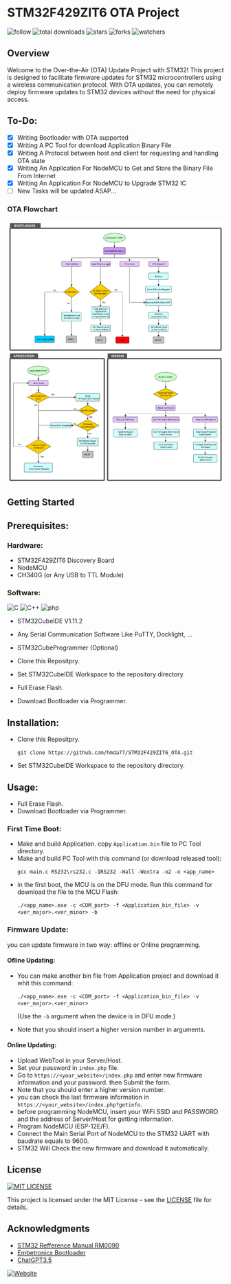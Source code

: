 # STM32F429ZIT6 OTA Project
![follow](https://img.shields.io/github/followers/hmda77.svg?style=social&label=Follow&maxAge=2592000)
![total downloads](https://img.shields.io/github/downloads/hmda77/STM32F429ZIT6_OTA/total.svg)
![stars](https://img.shields.io/github/stars/hmda77/STM32F429ZIT6_OTA.svg)
![forks](https://img.shields.io/github/forks/hmda77/STM32F429ZIT6_OTA.svg)
![watchers](https://img.shields.io/github/watchers/hmda77/STM32F429ZIT6_OTA.svg)
## Overview
Welcome to the Over-the-Air (OTA) Update Project with STM32! This project is designed to facilitate firmware updates for STM32 microcontrollers using a wireless communication protocol. With OTA updates, you can remotely deploy firmware updates to STM32 devices without the need for physical access.

## To-Do:

- [x] Writing Bootloader with OTA supported
- [x] Writing A PC Tool for download Application Binary File
- [x] Writing A Protocol between host and client for requesting and handling OTA state
- [x] Writing An Application For NodeMCU to Get and Store the Binary File From Internet
- [x] Writing An Application For NodeMCU to Upgrade STM32 IC
- [ ] New Tasks will be updated ASAP...

### OTA Flowchart
![OTA Flowchart](./images/OTA_Flowchart.svg)

## Getting Started

## Prerequisites:
### Hardware:
- STM32F429ZIT6 Discovery Board
- NodeMCU
- CH340G (or Any USB to TTL Module)

### Software:
![C](https://img.shields.io/badge/C-00599C?style=for-the-badge&logo=c&logoColor=white)
![C++](https://img.shields.io/badge/C%2B%2B-00599C?style=for-the-badge&logo=c%2B%2B&logoColor=white)
![php](https://img.shields.io/badge/PHP-777BB4?style=for-the-badge&logo=php&logophpor=white)
- STM32CubeIDE V1.11.2
- Any Serial Communication Software Like PuTTY, Docklight, ...
- STM32CubeProgrammer (Optional)

- Clone this Repositpry.
- Set STM32CubeIDE Workspace to the repository directory.
- Full Erase Flash.
- Download Bootloader via Programmer.

## Installation:
- Clone this Repositpry.
  ```
  git clone https://github.com/hmda77/STM32F429ZIT6_OTA.git
  ```
- Set STM32CubeIDE Workspace to the repository directory.

## Usage:
- Full Erase Flash.
- Download Bootloader via Programmer.

### First Time Boot:
- Make and build Application. copy `Application.bin` file to PC Tool directory.
- Make and build PC Tool with this command (or download released tool):
  ```
  gcc main.c RS232\rs232.c -IRS232 -Wall -Wextra -o2 -o <app_name>
  ```
- in the first boot, the MCU is on the DFU mode. Run this command for download the file to the MCU Flash:
  ```
  ./<app_name>.exe -c <COM_port> -f <Application_bin_file> -v <ver_major>.<ver_minor> -b
  ```
### Firmware Update:

you can update firmware in two way: offline or Online programming. 

#### Ofline Updating:
- You can make another bin file from Application project and download it whit this command:
  ```
  ./<app_name>.exe -c <COM_port> -f <Application_bin_file> -v <ver_major>.<ver_minor>
  ```
  (Use the `-b` argument when the device is in DFU mode.)

- Note that you should insert a higher version number in arguments.

#### Online Updating:
- Upload WebTool in your Server/Host.
- Set your password in `index.php` file.
- Go to `https://<your_website>/index.php` and enter new firmware information and your password. then Submit the form.
- Note that you should enter a higher version number.
- you can check the last firmware information in `https://<your_website>/index.php?getinfo`.
- before programming NodeMCU, insert your WiFi SSID and PASSWORD and the address of Server/Host for getting information.
- Program NodeMCU (ESP-12E/F).
- Connect the Main Serial Port of NodeMCU to the STM32 UART with baudrate equals to 9600.
- STM32 Will Check the new firmware and download it automatically.

## License
[![MIT LICENSE](https://img.shields.io/github/license/hmda77/STM32F429ZIT6_OTA.svg)](LICENSE)

This project is licensed under the MIT License - see the [LICENSE](LICENSE) file for details.

## Acknowledgments
- [STM32 Refference Manual RM0090](https://www.st.com/resource/en/reference_manual/dm00031020-stm32f405-415-stm32f407-417-stm32f427-437-and-stm32f429-439-advanced-arm-based-32-bit-mcus-stmicroelectronics.pdf)
- [Embetronicx Bootloader](https://github.com/Embetronicx/STM32-Bootloader/blob/main/)
- [ChatGPT3.5](https://chat.openai.com)

[![Website](https://img.shields.io/badge/website-000000?style=for-the-badge&logo=About.me&logoColor=white)](https://hamidarabsorkhi.ir/eng)
